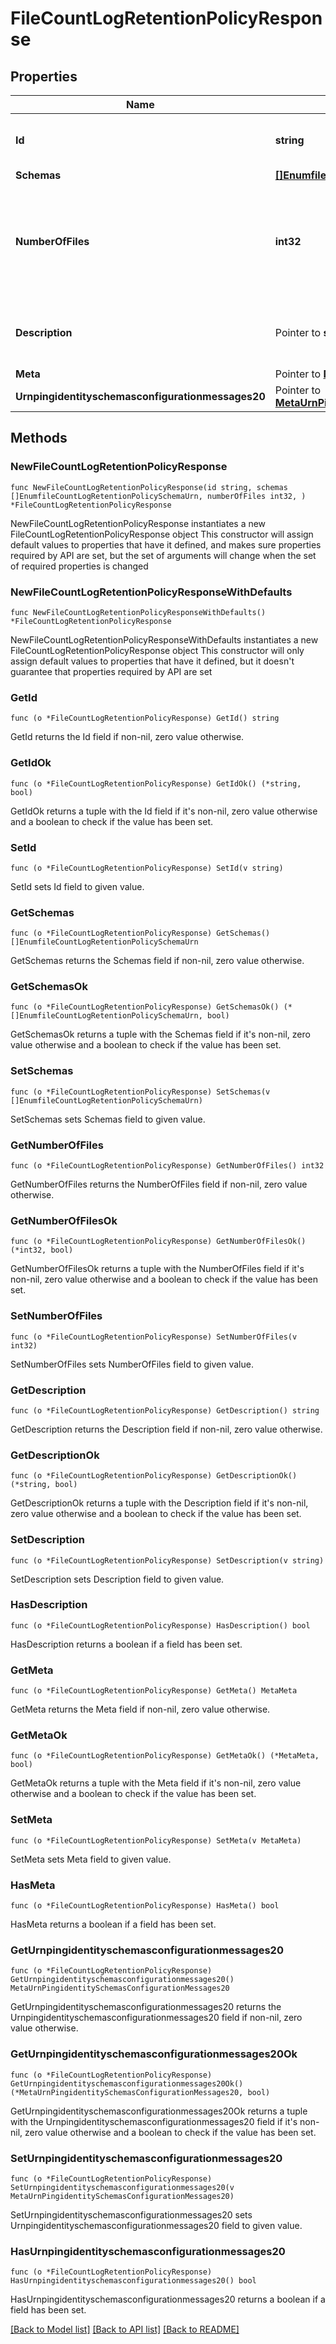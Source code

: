 # FileCountLogRetentionPolicyResponse

## Properties

Name | Type | Description | Notes
------------ | ------------- | ------------- | -------------
**Id** | **string** | Name of the Log Retention Policy | 
**Schemas** | [**[]EnumfileCountLogRetentionPolicySchemaUrn**](EnumfileCountLogRetentionPolicySchemaUrn.md) |  | 
**NumberOfFiles** | **int32** | Specifies the number of archived log files to retain before the oldest ones are cleaned. | 
**Description** | Pointer to **string** | A description for this Log Retention Policy | [optional] 
**Meta** | Pointer to [**MetaMeta**](MetaMeta.md) |  | [optional] 
**Urnpingidentityschemasconfigurationmessages20** | Pointer to [**MetaUrnPingidentitySchemasConfigurationMessages20**](MetaUrnPingidentitySchemasConfigurationMessages20.md) |  | [optional] 

## Methods

### NewFileCountLogRetentionPolicyResponse

`func NewFileCountLogRetentionPolicyResponse(id string, schemas []EnumfileCountLogRetentionPolicySchemaUrn, numberOfFiles int32, ) *FileCountLogRetentionPolicyResponse`

NewFileCountLogRetentionPolicyResponse instantiates a new FileCountLogRetentionPolicyResponse object
This constructor will assign default values to properties that have it defined,
and makes sure properties required by API are set, but the set of arguments
will change when the set of required properties is changed

### NewFileCountLogRetentionPolicyResponseWithDefaults

`func NewFileCountLogRetentionPolicyResponseWithDefaults() *FileCountLogRetentionPolicyResponse`

NewFileCountLogRetentionPolicyResponseWithDefaults instantiates a new FileCountLogRetentionPolicyResponse object
This constructor will only assign default values to properties that have it defined,
but it doesn't guarantee that properties required by API are set

### GetId

`func (o *FileCountLogRetentionPolicyResponse) GetId() string`

GetId returns the Id field if non-nil, zero value otherwise.

### GetIdOk

`func (o *FileCountLogRetentionPolicyResponse) GetIdOk() (*string, bool)`

GetIdOk returns a tuple with the Id field if it's non-nil, zero value otherwise
and a boolean to check if the value has been set.

### SetId

`func (o *FileCountLogRetentionPolicyResponse) SetId(v string)`

SetId sets Id field to given value.


### GetSchemas

`func (o *FileCountLogRetentionPolicyResponse) GetSchemas() []EnumfileCountLogRetentionPolicySchemaUrn`

GetSchemas returns the Schemas field if non-nil, zero value otherwise.

### GetSchemasOk

`func (o *FileCountLogRetentionPolicyResponse) GetSchemasOk() (*[]EnumfileCountLogRetentionPolicySchemaUrn, bool)`

GetSchemasOk returns a tuple with the Schemas field if it's non-nil, zero value otherwise
and a boolean to check if the value has been set.

### SetSchemas

`func (o *FileCountLogRetentionPolicyResponse) SetSchemas(v []EnumfileCountLogRetentionPolicySchemaUrn)`

SetSchemas sets Schemas field to given value.


### GetNumberOfFiles

`func (o *FileCountLogRetentionPolicyResponse) GetNumberOfFiles() int32`

GetNumberOfFiles returns the NumberOfFiles field if non-nil, zero value otherwise.

### GetNumberOfFilesOk

`func (o *FileCountLogRetentionPolicyResponse) GetNumberOfFilesOk() (*int32, bool)`

GetNumberOfFilesOk returns a tuple with the NumberOfFiles field if it's non-nil, zero value otherwise
and a boolean to check if the value has been set.

### SetNumberOfFiles

`func (o *FileCountLogRetentionPolicyResponse) SetNumberOfFiles(v int32)`

SetNumberOfFiles sets NumberOfFiles field to given value.


### GetDescription

`func (o *FileCountLogRetentionPolicyResponse) GetDescription() string`

GetDescription returns the Description field if non-nil, zero value otherwise.

### GetDescriptionOk

`func (o *FileCountLogRetentionPolicyResponse) GetDescriptionOk() (*string, bool)`

GetDescriptionOk returns a tuple with the Description field if it's non-nil, zero value otherwise
and a boolean to check if the value has been set.

### SetDescription

`func (o *FileCountLogRetentionPolicyResponse) SetDescription(v string)`

SetDescription sets Description field to given value.

### HasDescription

`func (o *FileCountLogRetentionPolicyResponse) HasDescription() bool`

HasDescription returns a boolean if a field has been set.

### GetMeta

`func (o *FileCountLogRetentionPolicyResponse) GetMeta() MetaMeta`

GetMeta returns the Meta field if non-nil, zero value otherwise.

### GetMetaOk

`func (o *FileCountLogRetentionPolicyResponse) GetMetaOk() (*MetaMeta, bool)`

GetMetaOk returns a tuple with the Meta field if it's non-nil, zero value otherwise
and a boolean to check if the value has been set.

### SetMeta

`func (o *FileCountLogRetentionPolicyResponse) SetMeta(v MetaMeta)`

SetMeta sets Meta field to given value.

### HasMeta

`func (o *FileCountLogRetentionPolicyResponse) HasMeta() bool`

HasMeta returns a boolean if a field has been set.

### GetUrnpingidentityschemasconfigurationmessages20

`func (o *FileCountLogRetentionPolicyResponse) GetUrnpingidentityschemasconfigurationmessages20() MetaUrnPingidentitySchemasConfigurationMessages20`

GetUrnpingidentityschemasconfigurationmessages20 returns the Urnpingidentityschemasconfigurationmessages20 field if non-nil, zero value otherwise.

### GetUrnpingidentityschemasconfigurationmessages20Ok

`func (o *FileCountLogRetentionPolicyResponse) GetUrnpingidentityschemasconfigurationmessages20Ok() (*MetaUrnPingidentitySchemasConfigurationMessages20, bool)`

GetUrnpingidentityschemasconfigurationmessages20Ok returns a tuple with the Urnpingidentityschemasconfigurationmessages20 field if it's non-nil, zero value otherwise
and a boolean to check if the value has been set.

### SetUrnpingidentityschemasconfigurationmessages20

`func (o *FileCountLogRetentionPolicyResponse) SetUrnpingidentityschemasconfigurationmessages20(v MetaUrnPingidentitySchemasConfigurationMessages20)`

SetUrnpingidentityschemasconfigurationmessages20 sets Urnpingidentityschemasconfigurationmessages20 field to given value.

### HasUrnpingidentityschemasconfigurationmessages20

`func (o *FileCountLogRetentionPolicyResponse) HasUrnpingidentityschemasconfigurationmessages20() bool`

HasUrnpingidentityschemasconfigurationmessages20 returns a boolean if a field has been set.


[[Back to Model list]](../README.md#documentation-for-models) [[Back to API list]](../README.md#documentation-for-api-endpoints) [[Back to README]](../README.md)


